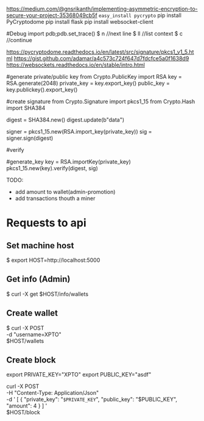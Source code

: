 https://medium.com/@gnsrikanth/implementing-asymmetric-encryption-to-secure-your-project-35368049cb5f
`easy_install pycrypto`
pip install PyCryptodome
pip install flask
pip install websocket-client

#Debug
import pdb;pdb.set_trace()
$ n //next line
$ ll //list context
$ c //continue




https://pycryptodome.readthedocs.io/en/latest/src/signature/pkcs1_v1_5.html
https://gist.github.com/adamar/a4c573c724f647d7fdcfce5a0f1638d9
https://websockets.readthedocs.io/en/stable/intro.html

#generate private/public key
from Crypto.PublicKey import RSA
key = RSA.generate(2048)
private_key = key.export_key()
public_key = key.publickey().export_key()

#create signature
from Crypto.Signature import pkcs1_15
from Crypto.Hash import SHA384


digest = SHA384.new()
digest.update(b"data")

signer = pkcs1_15.new(RSA.import_key(private_key))
sig = signer.sign(digest)

#verify


#generate_key
key = RSA.importKey(private_key)
pkcs1_15.new(key).verify(digest, sig)



TODO:
- add amount to wallet(admin-promotion)
- add transactions thouth a miner


# Requests to api

## Set machine host
$ export HOST=http://localhost:5000


## Get info (Admin)
$ curl -X get $HOST/info/wallets

## Create wallet
$ curl -X POST  \
	-d "username=XPTO" \
	$HOST/wallets

## Create block
 export PRIVATE_KEY="XPTO"
 export PUBLIC_KEY="asdf"

 curl -X POST  \
	-H "Content-Type: Application/Json" \
	-d '
	 	[
	 	  {
	 	  	"private_key": "`$PRIVATE_KEY`",
	 	  	"public_key": "$PUBLIC_KEY",
	 	  	"amount": 4
	 	  }
	 	]
	' \
	$HOST/block